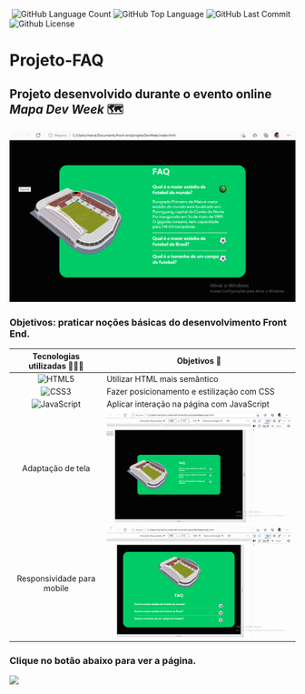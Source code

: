 <img alt="" src="https://img.shields.io/github/repo-size/Riquecelo/Projeto-FAQ" /> <img alt="GitHub Language Count" src="https://img.shields.io/github/languages/count/Riquecelo/Projeto-FAQ" /> <img alt="GitHub Top Language" src="https://img.shields.io/github/languages/top/Riquecelo/Projeto-FAQ" /> <img alt="GitHub Last Commit" src="https://img.shields.io/github/last-commit/Riquecelo/Projeto-FAQ" /> <img alt="Github License" src="https://img.shields.io/github/license/Riquecelo/Projeto-FAQ" />

# Projeto-FAQ

## Projeto desenvolvido durante o evento online *Mapa Dev Week* :world_map:

![](https://github.com/Riquecelo/Projeto-FAQ/blob/main/src/img/show-projeto-FAQ.gif)

### Objetivos: praticar noções básicas do desenvolvimento Front End.

|Tecnologias utilizadas 👨🏽‍💻| Objetivos 🎯|
| :-------: |------------|
|![HTML5](https://img.shields.io/badge/html5-%23E34F26.svg?style=for-the-badge&logo=html5&logoColor=white)|Utilizar HTML mais semântico|
|![CSS3](https://img.shields.io/badge/css3-%231572B6.svg?style=for-the-badge&logo=css3&logoColor=white)|Fazer posicionamento e estilização com CSS|
|![JavaScript](https://img.shields.io/badge/javascript-%23323330.svg?style=for-the-badge&logo=javascript&logoColor=%23F7DF1E)|Aplicar interação na página com JavaScript|
|Adaptação de tela |<img src="https://github.com/Riquecelo/Projeto-FAQ/blob/main/src/img/show-adapta-tela-FAQ.gif" width="500" heigth="200">|
|Responsividade para mobile|<img src="https://github.com/Riquecelo/Projeto-FAQ/blob/main/src/img/show-responsivo-projeto-FAQ.gif" width="500" heigth="200">|



### Clique no botão abaixo para ver a página.

[![](https://img.shields.io/badge/-%20Acessar%20Projeto--FAQ%20%F0%9F%93%83-brightgreen)](https://riquecelo.github.io/Projeto-FAQ/)
 
